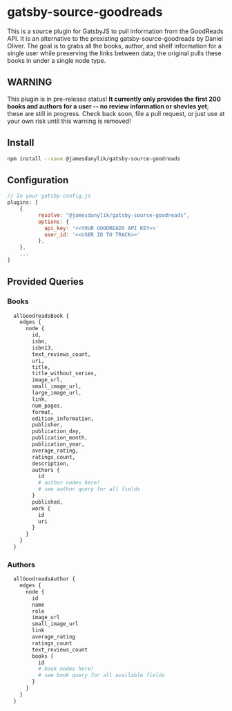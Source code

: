 # gatsby-source-goodreads

This is a source plugin for GatsbyJS to pull information from the GoodReads API.  It is an alternative to the prexisting gatsby-source-goodreads by Daniel Oliver.  The goal is to grabs all the books, author, and shelf information for a single user while preserving the links between data; the original pulls these books in under a single node type.  

## **WARNING**
This plugin is in pre-release status!  **It currently only provides the first 200 books and authors for a user -- no review information or shevles yet**; these are still in progress.  Check back soon, file a pull request, or just use at your own risk until this warning is removed!

## Install

```bash
npm install --save @jamesdanylik/gatsby-source-goodreads
```


## Configuration
```javascript
// In your gatsby-config.js
plugins: [
	{
	      resolve: "@jamesdanylik/gatsby-source-goodreads",
	      options: {
            api_key: '<<YOUR GOODREADS API KEY>>'
	        user_id: '<<USER ID TO TRACK>>'
	      },
	},
	...
]
```

## Provided Queries

### Books
```graphql
  allGoodreadsBook {
    edges {
      node {
        id, 
        isbn, 
        isbn13, 
        text_reviews_count, 
        uri, 
        title, 
        title_without_series, 
        image_url, 
        small_image_url, 
        large_image_url, 
        link, 
        num_pages, 
        format, 
        edition_information, 
        publisher, 
        publication_day, 
        publication_month, 
        publication_year, 
        average_rating, 
        ratings_count, 
        description,
        authors {
          id
          # author nodes here!
          # see author query for all fields
        }
        published,
        work {
          id
          uri
        }
      }
    }
  }
```

### Authors
```graphql
  allGoodreadsAuthor {
    edges {
      node {
        id
        name
        role
        image_url
        small_image_url
        link
        average_rating
        ratings_count
        text_reviews_count
        books {
          id
          # book nodes here!
          # see book query for all available fields
        }
      }
    }
  }
```

